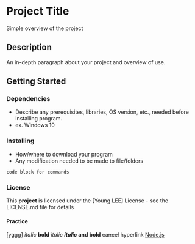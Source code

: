 # Project Title

Simple overview of the project

## Description
An in-depth paragraph about your project and overview of use.

## Getting Started
### Dependencies
- Describe any prerequisites, libraries, OS version, etc., needed before installing program.
- ex. Windows 10

### Installing
- How/where to download your program
- Any modification needed to be made to file/folders

```
code block for commands
```

### License

This **project** is licensed under the [Young LEE] License - see the LICENSE.md file for details

#### Practice
[yggg]
*italic*
**bold**
_italic_
**_italic_ and bold**
~~cancel~~
hyperlink [Node.js](https://nodejs.org/)
